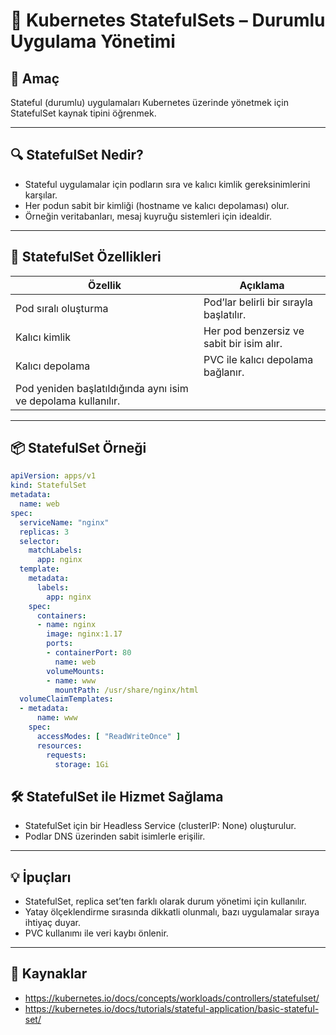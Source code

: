 # 🧱 Kubernetes StatefulSets – Durumlu Uygulama Yönetimi

## 🧠 Amaç

Stateful (durumlu) uygulamaları Kubernetes üzerinde yönetmek için StatefulSet kaynak tipini öğrenmek.

---
## 🔍 StatefulSet Nedir?

- Stateful uygulamalar için podların sıra ve kalıcı kimlik gereksinimlerini karşılar.
- Her podun sabit bir kimliği (hostname ve kalıcı depolaması) olur.
- Örneğin veritabanları, mesaj kuyruğu sistemleri için idealdir.

---
## 🔧 StatefulSet Özellikleri

| Özellik                                                       | Açıklama                                  |
| ------------------------------------------------------------- | ----------------------------------------- |
| Pod sıralı oluşturma                                          | Pod’lar belirli bir sırayla başlatılır.   |
| Kalıcı kimlik                                                 | Her pod benzersiz ve sabit bir isim alır. |
| Kalıcı depolama                                               | PVC ile kalıcı depolama bağlanır.         |
| Pod yeniden başlatıldığında aynı isim ve depolama kullanılır. |                                           |

---
## 📦 StatefulSet Örneği

```yaml
apiVersion: apps/v1
kind: StatefulSet
metadata:
  name: web
spec:
  serviceName: "nginx"
  replicas: 3
  selector:
    matchLabels:
      app: nginx
  template:
    metadata:
      labels:
        app: nginx
    spec:
      containers:
      - name: nginx
        image: nginx:1.17
        ports:
        - containerPort: 80
          name: web
        volumeMounts:
        - name: www
          mountPath: /usr/share/nginx/html
  volumeClaimTemplates:
  - metadata:
      name: www
    spec:
      accessModes: [ "ReadWriteOnce" ]
      resources:
        requests:
          storage: 1Gi
```
## 🛠️ StatefulSet ile Hizmet Sağlama

- StatefulSet için bir Headless Service (clusterIP: None) oluşturulur.
- Podlar DNS üzerinden sabit isimlerle erişilir.

---
## 💡 İpuçları

- StatefulSet, replica set’ten farklı olarak durum yönetimi için kullanılır.
- Yatay ölçeklendirme sırasında dikkatli olunmalı, bazı uygulamalar sıraya ihtiyaç duyar.
- PVC kullanımı ile veri kaybı önlenir.

---
## 🔗 Kaynaklar

- https://kubernetes.io/docs/concepts/workloads/controllers/statefulset/
- https://kubernetes.io/docs/tutorials/stateful-application/basic-stateful-set/
